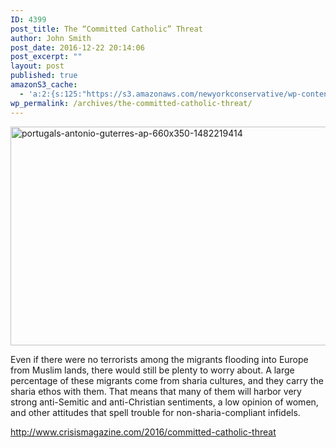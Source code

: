 ```yaml
---
ID: 4399
post_title: The “Committed Catholic” Threat
author: John Smith
post_date: 2016-12-22 20:14:06
post_excerpt: ""
layout: post
published: true
amazonS3_cache:
  - 'a:2:{s:125:"https://s3.amazonaws.com/newyorkconservative/wp-content/uploads/2016/12/22201212/Portugals-Antonio-Guterres-AP-1482219414.jpg";a:1:{s:9:"timestamp";i:1482455646;}s:133:"https://s3.amazonaws.com/newyorkconservative/wp-content/uploads/2016/12/22201212/Portugals-Antonio-Guterres-AP-660x350-1482219414.jpg";a:1:{s:9:"timestamp";i:1482455646;}}'
wp_permalink: /archives/the-committed-catholic-threat/
---
```

<a href="https://s3.amazonaws.com/newyorkconservative/wp-content/uploads/2016/12/22201212/Portugals-Antonio-Guterres-AP-660x350-1482219414.jpg"><img class="alignnone size-full wp-image-4400" src="https://s3.amazonaws.com/newyorkconservative/wp-content/uploads/2016/12/22201212/Portugals-Antonio-Guterres-AP-660x350-1482219414.jpg" alt="portugals-antonio-guterres-ap-660x350-1482219414" width="660" height="350" /></a>

Even if there were no terrorists among the migrants flooding into Europe from Muslim lands, there would still be plenty to worry about. A large percentage of these migrants come from sharia cultures, and they carry the sharia ethos with them. That means that many of them will harbor very strong anti-Semitic and anti-Christian sentiments, a low opinion of women, and other attitudes that spell trouble for non-sharia-compliant infidels.

<a href="http://www.crisismagazine.com/2016/committed-catholic-threat">http://www.crisismagazine.com/2016/committed-catholic-threat</a>